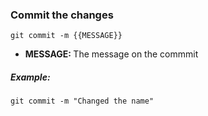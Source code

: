 ### Commit the changes

`git commit -m {{MESSAGE}}`

- <b>MESSAGE: </b> The message on the commmit

##### Example:

`git commit -m "Changed the name"`